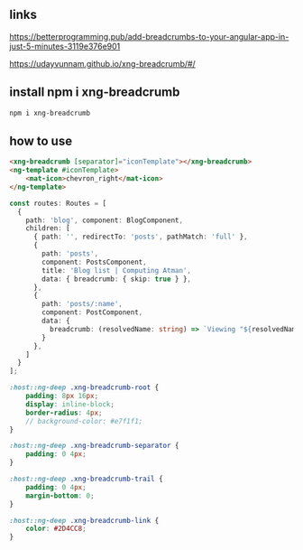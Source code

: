 ## links
https://betterprogramming.pub/add-breadcrumbs-to-your-angular-app-in-just-5-minutes-3119e376e901  

https://udayvunnam.github.io/xng-breadcrumb/#/  

## install npm i xng-breadcrumb
```bash
npm i xng-breadcrumb
```

## how to use
```html
<xng-breadcrumb [separator]="iconTemplate"></xng-breadcrumb>
<ng-template #iconTemplate>
    <mat-icon>chevron_right</mat-icon>
</ng-template>
```

```ts
const routes: Routes = [
  {
    path: 'blog', component: BlogComponent,
    children: [
      { path: '', redirectTo: 'posts', pathMatch: 'full' },
      {
        path: 'posts',
        component: PostsComponent,
        title: 'Blog list | Computing Atman',
        data: { breadcrumb: { skip: true } },
      },
      {
        path: 'posts/:name',
        component: PostComponent,
        data: {
          breadcrumb: (resolvedName: string) => `Viewing "${resolvedName}" now!`
        }
      },
    ]
  }
];
```

```scss
:host::ng-deep .xng-breadcrumb-root {
    padding: 8px 16px;
    display: inline-block;
    border-radius: 4px;
    // background-color: #e7f1f1;
}

:host::ng-deep .xng-breadcrumb-separator {
    padding: 0 4px;
}

:host::ng-deep .xng-breadcrumb-trail {
    padding: 0 4px;
    margin-bottom: 0;
}

:host::ng-deep .xng-breadcrumb-link {
    color: #2D4CC8;
}
```

